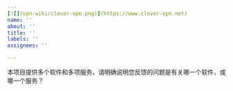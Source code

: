 ```yaml
---
[![](vpn-wiki/clever-vpn.png)](https://www.clever-vpn.net)
name: ''
about: ''
title: ''
labels: ''
assignees: ''

---
```


本项目提供多个软件和多项服务，请明确说明您反馈的问题是有关哪一个软件，或哪一个服务？
